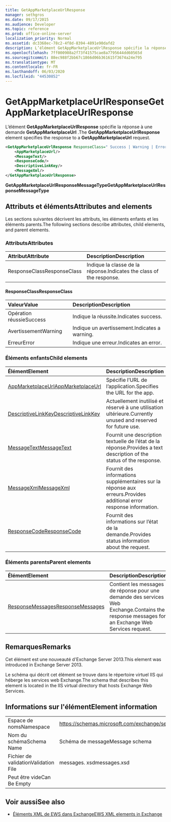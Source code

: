 ```yaml
---
title: GetAppMarketplaceUrlResponse
manager: sethgros
ms.date: 09/17/2015
ms.audience: Developer
ms.topic: reference
ms.prod: office-online-server
localization_priority: Normal
ms.assetid: dc3368ec-78c2-4f8d-8394-4891e90dafd2
description: L’élément GetAppMarketplaceUrlResponse spécifie la réponse à une demande GetAppMarketplaceUrl.
ms.openlocfilehash: 7ff000908a2f73f41575cae8a7795644dd60565d
ms.sourcegitcommit: 88ec988f2bb67c1866d06b361615f3674a24e795
ms.translationtype: MT
ms.contentlocale: fr-FR
ms.lasthandoff: 06/03/2020
ms.locfileid: "44530852"
---
```

# <a name="getappmarketplaceurlresponse"></a><span data-ttu-id="7bbdb-103">GetAppMarketplaceUrlResponse</span><span class="sxs-lookup"><span data-stu-id="7bbdb-103">GetAppMarketplaceUrlResponse</span></span>

<span data-ttu-id="7bbdb-104">L’élément **GetAppMarketplaceUrlResponse** spécifie la réponse à une demande **GetAppMarketplaceUrl** .</span><span class="sxs-lookup"><span data-stu-id="7bbdb-104">The **GetAppMarketplaceUrlResponse** element specifies the response to a **GetAppMarketplaceUrl** request.</span></span> 
  
```XML
<GetAppMarketplaceUrlResponse ResponseClass=" Success | Warning | Error ">
    <AppMarketplaceUrl/>
    <MessageText/>
    <ResponseCode/>
    <DescriptiveLinkKey/>
    <MessageXml/>
</GetAppMarketplaceUrlResponse>
```

 <span data-ttu-id="7bbdb-105">**GetAppMarketplaceUrlResponseMessageType**</span><span class="sxs-lookup"><span data-stu-id="7bbdb-105">**GetAppMarketplaceUrlResponseMessageType**</span></span>
## <a name="attributes-and-elements"></a><span data-ttu-id="7bbdb-106">Attributs et éléments</span><span class="sxs-lookup"><span data-stu-id="7bbdb-106">Attributes and elements</span></span>

<span data-ttu-id="7bbdb-107">Les sections suivantes décrivent les attributs, les éléments enfants et les éléments parents.</span><span class="sxs-lookup"><span data-stu-id="7bbdb-107">The following sections describe attributes, child elements, and parent elements.</span></span>
  
### <a name="attributes"></a><span data-ttu-id="7bbdb-108">Attributs</span><span class="sxs-lookup"><span data-stu-id="7bbdb-108">Attributes</span></span>

|<span data-ttu-id="7bbdb-109">**Attribut**</span><span class="sxs-lookup"><span data-stu-id="7bbdb-109">**Attribute**</span></span>|<span data-ttu-id="7bbdb-110">**Description**</span><span class="sxs-lookup"><span data-stu-id="7bbdb-110">**Description**</span></span>|
|:-----|:-----|
|<span data-ttu-id="7bbdb-111">ResponseClass</span><span class="sxs-lookup"><span data-stu-id="7bbdb-111">ResponseClass</span></span>  <br/> |<span data-ttu-id="7bbdb-112">Indique la classe de la réponse.</span><span class="sxs-lookup"><span data-stu-id="7bbdb-112">Indicates the class of the response.</span></span>  <br/> |
   
#### <a name="responseclass"></a><span data-ttu-id="7bbdb-113">ResponseClass</span><span class="sxs-lookup"><span data-stu-id="7bbdb-113">ResponseClass</span></span>

|<span data-ttu-id="7bbdb-114">**Valeur**</span><span class="sxs-lookup"><span data-stu-id="7bbdb-114">**Value**</span></span>|<span data-ttu-id="7bbdb-115">**Description**</span><span class="sxs-lookup"><span data-stu-id="7bbdb-115">**Description**</span></span>|
|:-----|:-----|
|<span data-ttu-id="7bbdb-116">Opération réussie</span><span class="sxs-lookup"><span data-stu-id="7bbdb-116">Success</span></span>  <br/> |<span data-ttu-id="7bbdb-117">Indique la réussite.</span><span class="sxs-lookup"><span data-stu-id="7bbdb-117">Indicates success.</span></span>  <br/> |
|<span data-ttu-id="7bbdb-118">Avertissement</span><span class="sxs-lookup"><span data-stu-id="7bbdb-118">Warning</span></span>  <br/> |<span data-ttu-id="7bbdb-119">Indique un avertissement.</span><span class="sxs-lookup"><span data-stu-id="7bbdb-119">Indicates a warning.</span></span>  <br/> |
|<span data-ttu-id="7bbdb-120">Erreur</span><span class="sxs-lookup"><span data-stu-id="7bbdb-120">Error</span></span>  <br/> |<span data-ttu-id="7bbdb-121">Indique une erreur.</span><span class="sxs-lookup"><span data-stu-id="7bbdb-121">Indicates an error.</span></span>  <br/> |
   
### <a name="child-elements"></a><span data-ttu-id="7bbdb-122">Éléments enfants</span><span class="sxs-lookup"><span data-stu-id="7bbdb-122">Child elements</span></span>

|<span data-ttu-id="7bbdb-123">**Élément**</span><span class="sxs-lookup"><span data-stu-id="7bbdb-123">**Element**</span></span>|<span data-ttu-id="7bbdb-124">**Description**</span><span class="sxs-lookup"><span data-stu-id="7bbdb-124">**Description**</span></span>|
|:-----|:-----|
|[<span data-ttu-id="7bbdb-125">AppMarketplaceUrl</span><span class="sxs-lookup"><span data-stu-id="7bbdb-125">AppMarketplaceUrl</span></span>](appmarketplaceurl.md) <br/> |<span data-ttu-id="7bbdb-126">Spécifie l’URL de l’application.</span><span class="sxs-lookup"><span data-stu-id="7bbdb-126">Specifies the URL for the app.</span></span>  <br/> |
|[<span data-ttu-id="7bbdb-127">DescriptiveLinkKey</span><span class="sxs-lookup"><span data-stu-id="7bbdb-127">DescriptiveLinkKey</span></span>](descriptivelinkkey.md) <br/> |<span data-ttu-id="7bbdb-128">Actuellement inutilisé et réservé à une utilisation ultérieure.</span><span class="sxs-lookup"><span data-stu-id="7bbdb-128">Currently unused and reserved for future use.</span></span>  <br/> |
|[<span data-ttu-id="7bbdb-129">MessageText</span><span class="sxs-lookup"><span data-stu-id="7bbdb-129">MessageText</span></span>](messagetext.md) <br/> |<span data-ttu-id="7bbdb-130">Fournit une description textuelle de l’état de la réponse.</span><span class="sxs-lookup"><span data-stu-id="7bbdb-130">Provides a text description of the status of the response.</span></span>  <br/> |
|[<span data-ttu-id="7bbdb-131">MessageXml</span><span class="sxs-lookup"><span data-stu-id="7bbdb-131">MessageXml</span></span>](messagexml.md) <br/> |<span data-ttu-id="7bbdb-132">Fournit des informations supplémentaires sur la réponse aux erreurs.</span><span class="sxs-lookup"><span data-stu-id="7bbdb-132">Provides additional error response information.</span></span>  <br/> |
|[<span data-ttu-id="7bbdb-133">ResponseCode</span><span class="sxs-lookup"><span data-stu-id="7bbdb-133">ResponseCode</span></span>](responsecode.md) <br/> |<span data-ttu-id="7bbdb-134">Fournit des informations sur l’état de la demande.</span><span class="sxs-lookup"><span data-stu-id="7bbdb-134">Provides status information about the request.</span></span>  <br/> |
   
### <a name="parent-elements"></a><span data-ttu-id="7bbdb-135">Éléments parents</span><span class="sxs-lookup"><span data-stu-id="7bbdb-135">Parent elements</span></span>

|<span data-ttu-id="7bbdb-136">**Élément**</span><span class="sxs-lookup"><span data-stu-id="7bbdb-136">**Element**</span></span>|<span data-ttu-id="7bbdb-137">**Description**</span><span class="sxs-lookup"><span data-stu-id="7bbdb-137">**Description**</span></span>|
|:-----|:-----|
|[<span data-ttu-id="7bbdb-138">ResponseMessages</span><span class="sxs-lookup"><span data-stu-id="7bbdb-138">ResponseMessages</span></span>](responsemessages.md) <br/> |<span data-ttu-id="7bbdb-139">Contient les messages de réponse pour une demande des services Web Exchange.</span><span class="sxs-lookup"><span data-stu-id="7bbdb-139">Contains the response messages for an Exchange Web Services request.</span></span>  <br/> |
   
## <a name="remarks"></a><span data-ttu-id="7bbdb-140">Remarques</span><span class="sxs-lookup"><span data-stu-id="7bbdb-140">Remarks</span></span>

<span data-ttu-id="7bbdb-141">Cet élément est une nouveauté d'Exchange Server 2013.</span><span class="sxs-lookup"><span data-stu-id="7bbdb-141">This element was introduced in Exchange Server 2013.</span></span>
  
<span data-ttu-id="7bbdb-142">Le schéma qui décrit cet élément se trouve dans le répertoire virtuel IIS qui héberge les services web Exchange.</span><span class="sxs-lookup"><span data-stu-id="7bbdb-142">The schema that describes this element is located in the IIS virtual directory that hosts Exchange Web Services.</span></span>
  
## <a name="element-information"></a><span data-ttu-id="7bbdb-143">Informations sur l'élément</span><span class="sxs-lookup"><span data-stu-id="7bbdb-143">Element information</span></span>

|||
|:-----|:-----|
|<span data-ttu-id="7bbdb-144">Espace de noms</span><span class="sxs-lookup"><span data-stu-id="7bbdb-144">Namespace</span></span>  <br/> |https://schemas.microsoft.com/exchange/services/2006/messages  <br/> |
|<span data-ttu-id="7bbdb-145">Nom du schéma</span><span class="sxs-lookup"><span data-stu-id="7bbdb-145">Schema Name</span></span>  <br/> |<span data-ttu-id="7bbdb-146">Schéma de message</span><span class="sxs-lookup"><span data-stu-id="7bbdb-146">Message schema</span></span>  <br/> |
|<span data-ttu-id="7bbdb-147">Fichier de validation</span><span class="sxs-lookup"><span data-stu-id="7bbdb-147">Validation File</span></span>  <br/> |<span data-ttu-id="7bbdb-148">messages. xsd</span><span class="sxs-lookup"><span data-stu-id="7bbdb-148">messages.xsd</span></span>  <br/> |
|<span data-ttu-id="7bbdb-149">Peut être vide</span><span class="sxs-lookup"><span data-stu-id="7bbdb-149">Can Be Empty</span></span>  <br/> ||
   
## <a name="see-also"></a><span data-ttu-id="7bbdb-150">Voir aussi</span><span class="sxs-lookup"><span data-stu-id="7bbdb-150">See also</span></span>



- [<span data-ttu-id="7bbdb-151">Éléments XML de EWS dans Exchange</span><span class="sxs-lookup"><span data-stu-id="7bbdb-151">EWS XML elements in Exchange</span></span>](ews-xml-elements-in-exchange.md)

